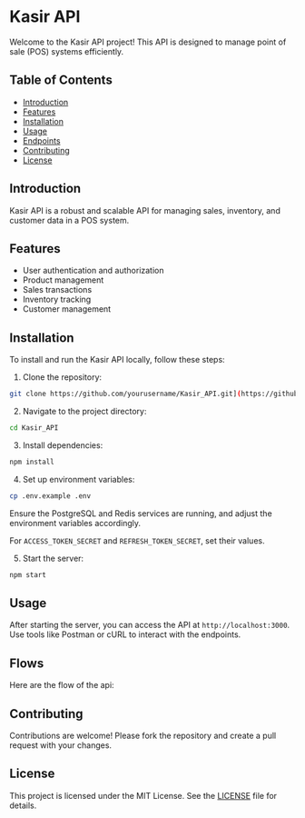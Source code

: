 # Kasir API

Welcome to the Kasir API project! This API is designed to manage point of sale (POS) systems efficiently.

## Table of Contents

- [Introduction](#introduction)
- [Features](#features)
- [Installation](#installation)
- [Usage](#usage)
- [Endpoints](#endpoints)
- [Contributing](#contributing)
- [License](#license)

## Introduction

Kasir API is a robust and scalable API for managing sales, inventory, and customer data in a POS system.

## Features

- User authentication and authorization
- Product management
- Sales transactions
- Inventory tracking
- Customer management

## Installation

To install and run the Kasir API locally, follow these steps:

1. Clone the repository:

```sh
git clone https://github.com/yourusername/Kasir_API.git](https://github.com/agungramananda/Point-of-Sales-Hapi.js.git
```

2. Navigate to the project directory:

```sh
cd Kasir_API
```

3. Install dependencies:

```sh
npm install
```

4. Set up environment variables:

```sh
cp .env.example .env
```

Ensure the PostgreSQL and Redis services are running, and adjust the environment variables accordingly.

For `ACCESS_TOKEN_SECRET` and `REFRESH_TOKEN_SECRET`, set their values.

5. Start the server:

```sh
npm start
```

## Usage

After starting the server, you can access the API at `http://localhost:3000`. Use tools like Postman or cURL to interact with the endpoints.

## Flows

Here are the flow of the api:

## Contributing

Contributions are welcome! Please fork the repository and create a pull request with your changes.

## License

This project is licensed under the MIT License. See the [LICENSE](LICENSE) file for details.
